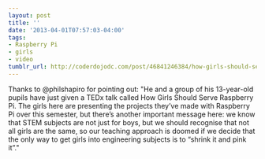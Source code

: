 ```yaml
---
layout: post
title: ''
date: '2013-04-01T07:57:03-04:00'
tags:
- Raspberry Pi
- girls
- video
tumblr_url: http://coderdojodc.com/post/46841246384/how-girls-should-serve-raspberry-pi
---
```

Thanks to @philshapiro for pointing out:
"He and a group of his 13-year-old pupils have just given a TEDx talk called How Girls Should Serve Raspberry Pi. The girls here are presenting the projects they’ve made with Raspberry Pi over this semester, but there’s another important message here: we know that STEM subjects are not just for boys, but we should recognise that not all girls are the same, so our teaching approach is doomed if we decide that the only way to get girls into engineering subjects is to “shrink it and pink it”."
